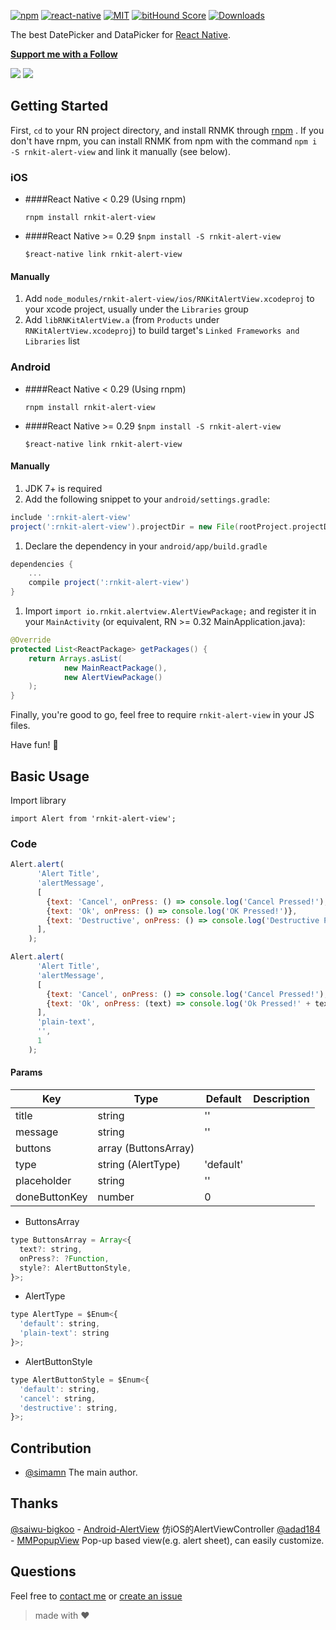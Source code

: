 [![npm][npm-badge]][npm]
[![react-native][rn-badge]][rn]
[![MIT][license-badge]][license]
[![bitHound Score][bithound-badge]][bithound]
[![Downloads](https://img.shields.io/npm/dm/rnkit-alert-view.svg)](https://www.npmjs.com/package/rnkit-alert-view)

The best DatePicker and DataPicker for [React Native][rn].

[**Support me with a Follow**](https://github.com/simman/followers)


![](https://github.com/rnkit/rnkit-alert-view/blob/master/screen/android.gif?raw=true)
![](https://github.com/rnkit/rnkit-alert-view/blob/master/screen/ios.gif?raw=true)

[npm-badge]: https://img.shields.io/npm/v/rnkit-alert-view.svg
[npm]: https://www.npmjs.com/package/rnkit-alert-view
[rn-badge]: https://img.shields.io/badge/react--native-v0.28-05A5D1.svg
[rn]: https://facebook.github.io/react-native
[license-badge]: https://img.shields.io/dub/l/vibe-d.svg
[license]: https://raw.githubusercontent.com/rnkit/rnkit-alert-view/master/LICENSE
[bithound-badge]: https://www.bithound.io/github/rnkit/rnkit-alert-view/badges/score.svg
[bithound]: https://www.bithound.io/github/rnkit/rnkit-alert-view

## Getting Started

First, `cd` to your RN project directory, and install RNMK through [rnpm](https://github.com/rnpm/rnpm) . If you don't have rnpm, you can install RNMK from npm with the command `npm i -S rnkit-alert-view` and link it manually (see below).

### iOS

* ####React Native < 0.29 (Using rnpm)

  `rnpm install rnkit-alert-view`

* ####React Native >= 0.29
  `$npm install -S rnkit-alert-view`

  `$react-native link rnkit-alert-view`



#### Manually
1. Add `node_modules/rnkit-alert-view/ios/RNKitAlertView.xcodeproj` to your xcode project, usually under the `Libraries` group
1. Add `libRNKitAlertView.a` (from `Products` under `RNKitAlertView.xcodeproj`) to build target's `Linked Frameworks and Libraries` list



### Android

* ####React Native < 0.29 (Using rnpm)

  `rnpm install rnkit-alert-view`

* ####React Native >= 0.29
  `$npm install -S rnkit-alert-view`

  `$react-native link rnkit-alert-view`

#### Manually
1. JDK 7+ is required
1. Add the following snippet to your `android/settings.gradle`:

  ```gradle
include ':rnkit-alert-view'
project(':rnkit-alert-view').projectDir = new File(rootProject.projectDir, '../node_modules/rnkit-alert-view/android/app')
  ```
  
1. Declare the dependency in your `android/app/build.gradle`
  
  ```gradle
  dependencies {
      ...
      compile project(':rnkit-alert-view')
  }
  ```
  
1. Import `import io.rnkit.alertview.AlertViewPackage;` and register it in your `MainActivity` (or equivalent, RN >= 0.32 MainApplication.java):

  ```java
  @Override
  protected List<ReactPackage> getPackages() {
      return Arrays.asList(
              new MainReactPackage(),
              new AlertViewPackage()
      );
  }
  ```

Finally, you're good to go, feel free to require `rnkit-alert-view` in your JS files.

Have fun! :metal:

## Basic Usage

Import library

```
import Alert from 'rnkit-alert-view';
```

### Code

```jsx
Alert.alert(
      'Alert Title',
      'alertMessage',
      [
        {text: 'Cancel', onPress: () => console.log('Cancel Pressed!'), style: 'cancel',},
        {text: 'Ok', onPress: () => console.log('OK Pressed!')},
        {text: 'Destructive', onPress: () => console.log('Destructive Pressed!'), style: 'destructive',},
      ],
    );
```

```jsx
Alert.alert(
      'Alert Title',
      'alertMessage',
      [
        {text: 'Cancel', onPress: () => console.log('Cancel Pressed!'), style: 'cancel'},
        {text: 'Ok', onPress: (text) => console.log('Ok Pressed!' + text)},
      ],
      'plain-text',
      '',
      1
    );
```

#### Params

| Key | Type | Default | Description |
| --- | --- | --- | --- |
| title | string | '' | |
| message | string | '' |  |
| buttons | array (ButtonsArray) |  | |
| type | string (AlertType) | 'default' |  |
| placeholder | string | '' | |
| doneButtonKey | number | 0 |  |

- ButtonsArray

```jsx
type ButtonsArray = Array<{
  text?: string,
  onPress?: ?Function,
  style?: AlertButtonStyle,
}>;
```

- AlertType

```jsx
type AlertType = $Enum<{
  'default': string,
  'plain-text': string
}>;
```

- AlertButtonStyle

```jsx
type AlertButtonStyle = $Enum<{
  'default': string,
  'cancel': string,
  'destructive': string,
}>;
```

## Contribution

- [@simamn](mailto:liwei0990@gmail.com) The main author.

## Thanks

[@saiwu-bigkoo](https://github.com/saiwu-bigkoo) - [Android-AlertView](https://github.com/saiwu-bigkoo/Android-AlertView) 仿iOS的AlertViewController
[@adad184](https://github.com/adad184) - [MMPopupView](https://github.com/adad184/MMPopupView) Pop-up based view(e.g. alert sheet), can easily customize.

## Questions

Feel free to [contact me](mailto:liwei0990@gmail.com) or [create an issue](https://github.com/rnkit/rnkit-alert-view/issues/new)

> made with ♥


